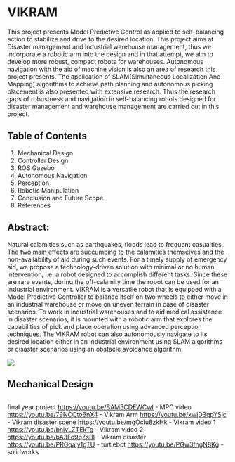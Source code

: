 # VIKRAM


This project presents Model Predictive Control as applied to self-balancing action to stabilize
and drive to the desired location. This project aims at Disaster management and Industrial warehouse
management, thus we incorporate a robotic arm into the design and in that attempt, we
aim to develop more robust, compact robots for warehouses. Autonomous navigation
with the aid of machine vision is also an area of research this project presents. The
application of SLAM(Simultaneous Localization And Mapping) algorithms to achieve
path planning and autonomous picking placement is also presented with extensive
research. Thus the research gaps of robustness and navigation in self-balancing robots
designed for disaster management and warehouse management are carried out in this
project.

## Table of Contents


1. Mechanical Design
3. Controller Design
4. ROS Gazebo
5. Autonomous Navigation
6. Perception
7. Robotic Manipulation
8. Conclusion and Future Scope
9. References

## Abstract:
Natural calamities such as earthquakes, floods lead to frequent casualties. The two main effects are succumbing to the calamities themselves and the non-availability of aid during such events. For a timely supply of emergency aid, we propose a technology-driven solution with minimal or no human intervention, i.e. a robot designed to accomplish different tasks. Since these are rare events, during the off-calamity time the robot can be used for an Industrial environment. VIKRAM is a versatile robot that is equipped with a Model Predictive Controller to balance itself on two wheels to either move in an industrial warehouse or move on uneven terrain in case of disaster scenarios. To work in industrial warehouses and to aid medical assistance in disaster scenarios, it is mounted with a robotic arm that explores the capabilities of pick and place operation using advanced perception techniques. The VIKRAM robot can also autonomously navigate to its desired location either in an industrial environment using SLAM algorithms or disaster scenarios using an obstacle avoidance algorithm.

![](https://github.com/manoharbhat/VIKRAM/blob/main/Images/vikram%203.png?raw=true)
 

## Mechanical Design

![]()

final year project
https://youtu.be/BAM5CDEWCwI - MPC video
https://youtu.be/79NCQto6nX4 - Vikram Arm
https://youtu.be/xwjD3qpYSjc - Vikram disaster scene
https://youtu.be/mgOclu8zkHk - Vikram video 1
https://youtu.be/bnivLZTEkTg - Vikram video 2
https://youtu.be/bA3Fo9qZsBI - Vikram disaster
https://youtu.be/PRGqaiy1gTU - turtlebot
https://youtu.be/PGw3fngN8Kg -  solidworks

